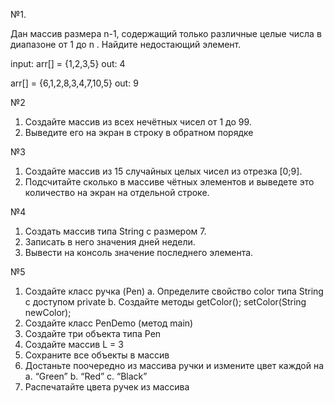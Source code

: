 №1.

Дан массив размера  n-1, содержащий только различные целые числа в диапазоне от 1 до n . Найдите недостающий элемент.

input:
arr[] = {1,2,3,5}
out: 4

arr[] = {6,1,2,8,3,4,7,10,5}
out: 9

№2
1. Создайте массив из всех нечётных чисел от 1 до 99.
2. Выведите его на экран в строку в обратном порядке

№3
1. Создайте массив из 15 случайных целых чисел из отрезка [0;9].
2. Подсчитайте сколько в массиве чётных элементов и выведете это
   количество на экран на отдельной строке.

№4
1. Создать массив типа String с размером 7.
2. Записать в него значения дней недели.
3. Вывести на консоль значение последнего элемента.


№5
1. Создайте класс ручка (Pen)
   a. Определите свойство color типа String с доступом private
   b. Создайте методы getColor(); setColor(String newColor);
2. Создайте класс PenDemo (метод main)
3. Создайте три объекта типа Pen
4. Создайте массив L = 3
5. Сохраните все объекты в массив
6. Достаньте поочередно из массива ручки и измените цвет каждой на
   a. “Green”
   b. “Red”
   c. “Black”
7. Распечатайте цвета ручек из массива

